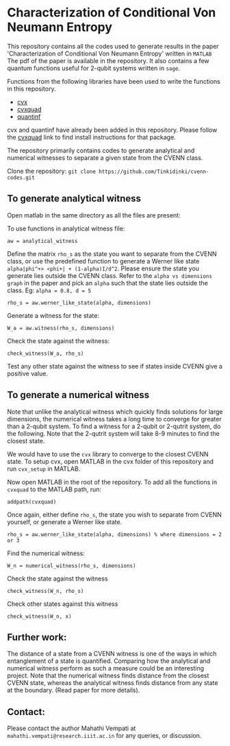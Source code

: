 # Characterization of Conditional Von Neumann Entropy

This repository contains all the codes used to generate results in the paper
'Characterization of Conditional Von Neumann Entropy' written in `MATLAB` The pdf of the paper is available in the repository. 
It also contains a few quantum functions useful for 2-qubit systems written in `sage`. 

Functions from the following libraries have been used to write the functions in this repository. 
- [cvx](http://cvxr.com/cvx/)
- [cvxquad](https://github.com/hfawzi/cvxquad)
- [quantinf](http://www.dr-qubit.org/matlab.html)

cvx and quantinf have already been added in this repository. Please follow the [cvxquad](https://github.com/hfawzi/cvxquad) link to find install instructions for that package. 

The repository primarily contains codes to generate analytical and numerical witnesses to separate a given state from the CVENN class. 

Clone the repository:
```git clone https://github.com/Tinkidinki/cvenn-codes.git```

## To generate analytical witness 
Open matlab in the same directory as all the files are present:

To use functions in analytical witness file:

```aw = analytical_witness```

Define the matrix `rho_s` as the state you want to separate from the CVENN class, or use the predefined function to 
generate a Werner like state `alpha|phi^+> <phi+| + (1-alpha)I/d^2`. Please ensure the state you generate lies outside the CVENN class. Refer to the `alpha vs dimensions graph` in the paper and pick an `alpha` such that the state lies outside the class. Eg: `alpha = 0.8, d = 5`

```rho_s = aw.werner_like_state(alpha, dimensions)```

Generate a witness for the state:

```W_a = aw.witness(rho_s, dimensions)```

Check the state against the witness:

```check_witness(W_a, rho_s)```

Test any other state against the witness to see if states inside CVENN give a positive value. 

## To generate a numerical witness
Note that unlike the analytical witness which quickly finds solutions for large dimensions, the numerical witness takes a 
long time to converge for greater than a 2-qubit system. To find a witness for a 2-qubit or 2-qutrit system, do the following. Note that the 2-qutrit system will take 8-9 minutes to find the closest state. 

We would have to use the `cvx` library to converge to the closest CVENN state. To setup cvx, open MATLAB in the cvx folder of this repository and run `cvx_setup` in MATLAB. 

Now open MATLAB in the root of the repository. To add all the functions in `cvxquad` to the MATLAB path, run:

```addpath(cvxquad)```

Once again, either define `rho_s`, the state you wish to separate from CVENN yourself, or generate a Werner like state. 

```rho_s = aw.werner_like_state(alpha, dimensions) % where dimensions = 2 or 3``` 

Find the numerical witness:

```W_n = numerical_witness(rho_s, dimensions)```

Check the state against the witness

```check_witness(W_n, rho_s)```

Check other states against this witness

```check_witness(W_n, x)```

## Further work:

The distance of a state from a CVENN witness is one of the ways in which entanglement of a state is quantified. Comparing how the analytical and numerical witness perform as such a measure could be an interesting project. Note that the numerical witness finds distance from the closest CVENN state, whereas the analytical witness finds distance from any state at the boundary. (Read paper for more details).

## Contact:

Please contact the author Mahathi Vempati at ```mahathi.vempati@research.iiit.ac.in``` for any queries, or discussion. 


